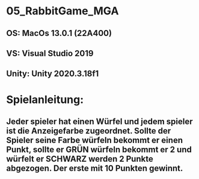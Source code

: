 # 05_RabbitGame_MGA
## OS: MacOs 13.0.1 (22A400)
## VS: Visual Studio 2019
## Unity: Unity 2020.3.18f1 
# Spielanleitung:
## Jeder spieler hat einen Würfel und jedem spieler ist die Anzeigefarbe zugeordnet. Sollte der Spieler seine Farbe würfeln bekommt er einen Punkt, sollte er GRÜN würfeln bekommt er 2 und würfelt er SCHWARZ werden 2 Punkte abgezogen. Der erste mit 10 Punkten gewinnt.
